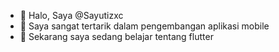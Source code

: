 - 👋 Halo, Saya @Sayutizxc
- 👀 Saya sangat tertarik dalam pengembangan aplikasi mobile
- 🌱 Sekarang saya sedang belajar tentang flutter

<!---
Sayutizxc/Sayutizxc is a ✨ special ✨ repository because its `README.md` (this file) appears on your GitHub profile.
You can click the Preview link to take a look at your changes.
--->

